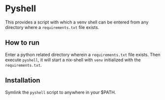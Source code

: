 # Pyshell

This provides a script with which a venv shell can be entered from any directory
where a `requirements.txt` file exists.

## How to run

Enter a python related directory wherein a `requirements.txt` file exists. Then
execute `pyshell`, it will start a nix-shell with `venv` initialized with the
`requirements.txt`.

## Installation

Symlink the `pyshell` script to anywhere in your $PATH.
